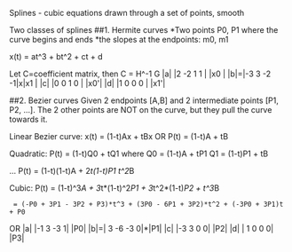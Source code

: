 Splines - cubic equations drawn through a set of points, smooth

Two classes of splines
##1. Hermite curves
*Two points P0, P1 where the curve begins and ends
*the slopes at the endpoints: m0, m1

x(t) = at^3 + bt^2 + ct + d

Let C=coefficient matrix,
then C = H^-1 G
|a| |2  -2 1  1 | |x0 |
|b|=|-3  3 -2 -1|x|x1 |
|c| |0  0  1  0 | |x0'|
|d| |1  0  0  0 | |x1'|

##2. Bezier curves
Given 2 endpoints [A,B] and 2 intermediate points [P1, P2, ...]. The 2 other points are NOT on the curve, but they pull the curve towards it.

Linear Bezier curve:
x(t) = (1-t)Ax + tBx
OR
P(t) = (1-t)A + tB

Quadratic:
P(t) = (1-t)Q0 + tQ1
where
Q0 = (1-t)A + tP1
Q1 = (1-t)P1 + tB

...
P(t) = (1-t)(1-t)A + 2*t(1-t)P1 t^2*B

Cubic:
P(t) = (1-t)^3*A + 3*t*(1-t)^2*P1 + 3*t^2*(1-t)*P2 + t^3*B

     = (-P0 + 3P1 - 3P2 + P3)*t^3 + (3P0 - 6P1 + 3P2)*t^2 + (-3P0 + 3P1)t + P0

OR
|a| |-1  3 -3  1| |P0|
|b|=| 3 -6 -3  0|*|P1|
|c| |-3  3  0  0| |P2|
|d| | 1  0  0  0| |P3|